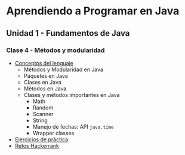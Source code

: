# Aprendiendo a Programar en Java
## Unidad 1 - Fundamentos de Java
### Clase 4 - Métodos y modularidad
- [Conceptos del lenguaje](conceptos_lenguaje.ipynb)
  - Métodos y Modularidad en Java
  - Paquetes en Java
  - Clases en Java
  - Métodos en Java
  - Clases y métodos importantes en Java
    - Math
    - Random
    - Scanner
    - String
    - Manejo de fechas: API `java.time`
    - Wrapper classes
- [Ejercicios de práctica](ejercicios.md)
- [Retos Hackerrank](https://www.hackerrank.com/domains/java?filters%5Bskills%5D%5B%5D=Java%20%28Basic%29&filters%5Bskills%5D%5B%5D=Java%20%28Intermediate%29&filters%5Bsubdomains%5D%5B%5D=java-introduction&filters%5Bsubdomains%5D%5B%5D=java-strings&filters%5Bdifficulty%5D%5B%5D=hard&filters%5Bdifficulty%5D%5B%5D=easy)